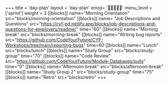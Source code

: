 +++
title = 'day-plan'
layout = 'day-plan'
emoji= '🧑🏽‍🤝‍🧑🏽'
menu_level = ['sprint']
weight = 3
[[blocks]]
name="Morning Orientation"
src="blocks/morning-orientation"
[[blocks]]
name= "Job Descriptions and Questions"
src="https://cyf-pd.netlify.app/blocks/job-descriptions-and-questions-for-employers/readme/"
time="60"
[[blocks]]
name="Morning break"
src="blocks/morning-break"
[[blocks]]
name="Writing bug reports"
src="https://github.com/CodeYourFuture/CYF-Workshops/tree/main/reporting-bugs"
time=60
[[blocks]]
name="Lunch"
src="blocks/lunch"
[[blocks]]
name="Study Group"
src="blocks/study-group"
time="70"
[[blocks]]
name="Code Review"
src="https://github.com/CodeYourFuture/Module-Databases/pulls"
time="0"
[[blocks]]
name="Afternoon break"
src="blocks/afternoon-break"
[[blocks]]
name="Study Group 2"
src="blocks/study-group"
time="75"
[[blocks]]
name="Retro"
src="blocks/retro"
+++
